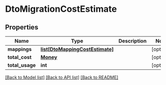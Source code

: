 # DtoMigrationCostEstimate

## Properties
Name | Type | Description | Notes
------------ | ------------- | ------------- | -------------
**mappings** | [**list[DtoMappingCostEstimate]**](DtoMappingCostEstimate.md) |  | [optional] 
**total_cost** | [**Money**](Money.md) |  | [optional] 
**total_usage** | **int** |  | [optional] 

[[Back to Model list]](../README.md#documentation-for-models) [[Back to API list]](../README.md#documentation-for-api-endpoints) [[Back to README]](../README.md)


